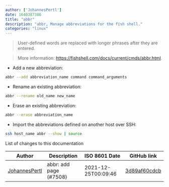 ```yaml
---
author: ['JohannesPertl']
date: 1640387386
title: "abbr"
description: "abbr, Manage abbreviations for the fish shell."
categories: "linux"
---
```

> User-defined words are replaced with longer phrases after they are entered.

> More information: <https://fishshell.com/docs/current/cmds/abbr.html>.

- Add a new abbreviation:

```bash
abbr --add abbreviation_name command command_arguments
```

- Rename an existing abbreviation:

```bash
abbr --rename old_name new_name
```

- Erase an existing abbreviation:

```bash
abbr --erase abbreviation_name
```

- Import the abbreviations defined on another host over SSH:

```bash
ssh host_name abbr --show | source
```
List of changes to this documentation


Author | Description | ISO 8601 Date | GitHub link
------|-----|-----|-----
[JohannesPertl](mailto:johannes.pertl@edu.fh-joanneum.at) | abbr: add page (#7508) | 2021-12-25T00:09:46 | [3d89af60cdcb](https://github.com/tldr-pages/tldr/commit/3d89af60cdcb9daaf020ea7cdf9f1b7cf630559b)

